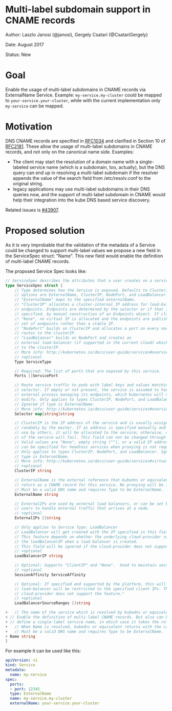 # Multi-label subdomain support in CNAME records

Author: Laszlo Janosi (@janosi), Gergely Csatari (@CsatariGergely)

Date: August 2017

Status: New

# Goal

Enable the usage of multi-label subdomains in CNAME records via ExternalName Service.
Example: `my-service.my-cluster` could be mapped to `your-service.your-cluster`,
while with the current implementation only `my-service` can be mapped.

# Motivation
DNS CNAME records are specified in [RFC1034](https://www.ietf.org/rfc/rfc1034.txt)
and clarified in Section 10 of [RFC2181](https://www.ietf.org/rfc/rfc2181.txt).
These allow the usage of multi-label subdomains in CNAME records, and not only
on the canonical name side.
Examples:
* The client may start the resolution of a domain name with a single-labeled service name (which is a subdomain, too, actually), but the DNS query can end up in resolving a multi-label subdomain if the resolver appends the value of the search field from /etc/resolv.conf to the original string.
* legacy applications may use multi-label subdomains in their DNS queries now, and the support of multi-label subdomain in CNAME would help their integration into the kube DNS based service discovery.

Related issues is [#43907](https://github.com/kubernetes/kubernetes/issues/43907).

# Proposed solution

As it is very improbable that the validation of the metadata of a Service could
be changed to support multi-label values we propose a new field in the
ServiceSpec struct: "Name". This new field would enable the definition of
multi-label CNAME records.

The proposed Service Spec looks like:
```go
// ServiceSpec describes the attributes that a user creates on a service
type ServiceSpec struct {
	// Type determines how the Service is exposed. Defaults to ClusterIP. Valid
	// options are ExternalName, ClusterIP, NodePort, and LoadBalancer.
	// "ExternalName" maps to the specified externalName.
	// "ClusterIP" allocates a cluster-internal IP address for load-balancing to
	// endpoints. Endpoints are determined by the selector or if that is not
	// specified, by manual construction of an Endpoints object. If clusterIP is
	// "None", no virtual IP is allocated and the endpoints are published as a
	// set of endpoints rather than a stable IP.
	// "NodePort" builds on ClusterIP and allocates a port on every node which
	// routes to the clusterIP.
	// "LoadBalancer" builds on NodePort and creates an
	// external load-balancer (if supported in the current cloud) which routes
	// to the clusterIP.
	// More info: http://kubernetes.io/docs/user-guide/services#overview
	// +optional
	Type ServiceType

	// Required: The list of ports that are exposed by this service.
	Ports []ServicePort

	// Route service traffic to pods with label keys and values matching this
	// selector. If empty or not present, the service is assumed to have an
	// external process managing its endpoints, which Kubernetes will not
	// modify. Only applies to types ClusterIP, NodePort, and LoadBalancer.
	// Ignored if type is ExternalName.
	// More info: http://kubernetes.io/docs/user-guide/services#overview
	Selector map[string]string

	// ClusterIP is the IP address of the service and is usually assigned
	// randomly by the master. If an address is specified manually and is not in
	// use by others, it will be allocated to the service; otherwise, creation
	// of the service will fail. This field can not be changed through updates.
	// Valid values are "None", empty string (""), or a valid IP address. "None"
	// can be specified for headless services when proxying is not required.
	// Only applies to types ClusterIP, NodePort, and LoadBalancer. Ignored if
	// type is ExternalName.
	// More info: http://kubernetes.io/docs/user-guide/services#virtual-ips-and-service-proxies
	// +optional
	ClusterIP string

	// ExternalName is the external reference that kubedns or equivalent will
	// return as a CNAME record for this service. No proxying will be involved.
	// Must be a valid DNS name and requires Type to be ExternalName.
	ExternalName string

	// ExternalIPs are used by external load balancers, or can be set by
	// users to handle external traffic that arrives at a node.
	// +optional
	ExternalIPs []string

	// Only applies to Service Type: LoadBalancer
	// LoadBalancer will get created with the IP specified in this field.
	// This feature depends on whether the underlying cloud-provider supports specifying
	// the loadBalancerIP when a load balancer is created.
	// This field will be ignored if the cloud-provider does not support the feature.
	// +optional
	LoadBalancerIP string

	// Optional: Supports "ClientIP" and "None".  Used to maintain session affinity.
	// +optional
	SessionAffinity ServiceAffinity

	// Optional: If specified and supported by the platform, this will restrict traffic through the cloud-provider
	// load-balancer will be restricted to the specified client IPs. This field will be ignored if the
	// cloud-provider does not support the feature."
	// +optional
	LoadBalancerSourceRanges []string

+	// The name of the service which is resolved by kubedns or equivalent to a canonical name.
+ // Enable the definition of multi-label CNAME records. But also can be used to
+ // define a single-label service name, in which case it takes the role of the "name" label in metadata part.
+	// When Name is resolved, kubedns or equivalent returns with the canonical name defined in ExternalName field above.
+	// Must be a valid DNS name and requires Type to be ExternalName.
+ Name string
}
```

For example it can be used like this:

```yaml
apiVersion: v1
kind: Service
metadata:
  name: my-service
spec:
  ports:
  - port: 12345
  type: ExternalName
  name: my-service.my-cluster
  externalName: your-service.your-cluster
```
